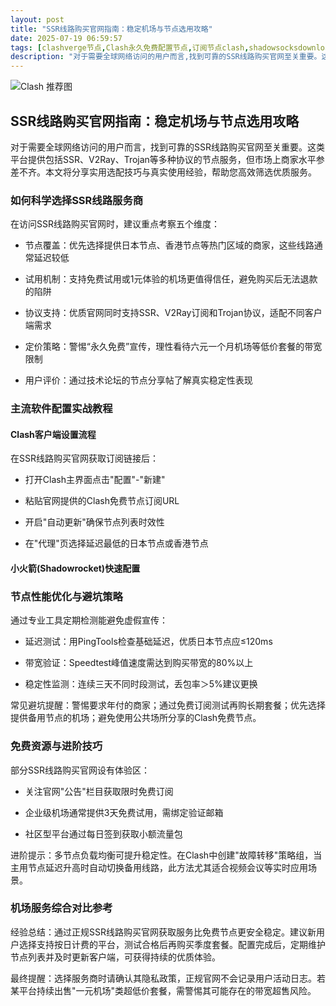 ```yaml
---
layout: post
title: "SSR线路购买官网指南：稳定机场与节点选用攻略"
date: 2025-07-19 06:59:57
tags: [clashverge节点,Clash永久免费配置节点,订阅节点clash,shadowsocksdownload,clash官方入口,clash节点分享cfmem]
description: "对于需要全球网络访问的用户而言,找到可靠的SSR线路购买官网至关重要。这类平台提供包括SSR、V2Ray、Trojan等多种协议的节点服务,但市场上商家水平参差不齐。本文将分享实用选配技巧与真实使用经验,帮助您高效筛选优质服务。"
---
```


![Clash 推荐图](https://clashjd.github.io/assets/img/tiktok机场推荐.png)

## SSR线路购买官网指南：稳定机场与节点选用攻略

对于需要全球网络访问的用户而言，找到可靠的SSR线路购买官网至关重要。这类平台提供包括SSR、V2Ray、Trojan等多种协议的节点服务，但市场上商家水平参差不齐。本文将分享实用选配技巧与真实使用经验，帮助您高效筛选优质服务。

### 如何科学选择SSR线路服务商

在访问SSR线路购买官网时，建议重点考察五个维度：

- 节点覆盖：优先选择提供日本节点、香港节点等热门区域的商家，这些线路通常延迟较低

- 试用机制：支持免费试用或1元体验的机场更值得信任，避免购买后无法退款的陷阱

- 协议支持：优质官网同时支持SSR、V2Ray订阅和Trojan协议，适配不同客户端需求

- 定价策略：警惕“永久免费”宣传，理性看待六元一个月机场等低价套餐的带宽限制

- 用户评价：通过技术论坛的节点分享帖了解真实稳定性表现

### 主流软件配置实战教程

#### Clash客户端设置流程

在SSR线路购买官网获取订阅链接后：

- 打开Clash主界面点击"配置"-"新建"

- 粘贴官网提供的Clash免费节点订阅URL

- 开启"自动更新"确保节点列表时效性

- 在"代理"页选择延迟最低的日本节点或香港节点

#### 小火箭(Shadowrocket)快速配置

### 节点性能优化与避坑策略

通过专业工具定期检测能避免虚假宣传：

- 延迟测试：用PingTools检查基础延迟，优质日本节点应≤120ms

- 带宽验证：Speedtest峰值速度需达到购买带宽的80%以上

- 稳定性监测：连续三天不同时段测试，丢包率＞5%建议更换

常见避坑提醒：警惕要求年付的商家；通过免费订阅测试再购长期套餐；优先选择提供备用节点的机场；避免使用公共场所分享的Clash免费节点。

### 免费资源与进阶技巧

部分SSR线路购买官网设有体验区：

- 关注官网"公告"栏目获取限时免费订阅

- 企业级机场通常提供3天免费试用，需绑定验证邮箱

- 社区型平台通过每日签到获取小额流量包

进阶提示：多节点负载均衡可提升稳定性。在Clash中创建"故障转移"策略组，当主用节点延迟升高时自动切换备用线路，此方法尤其适合视频会议等实时应用场景。

### 机场服务综合对比参考

经验总结：通过正规SSR线路购买官网获取服务比免费节点更安全稳定。建议新用户选择支持按日计费的平台，测试合格后再购买季度套餐。配置完成后，定期维护节点列表并及时更新客户端，可获得持续的优质体验。

最终提醒：选择服务商时请确认其隐私政策，正规官网不会记录用户活动日志。若某平台持续出售"一元机场"类超低价套餐，需警惕其可能存在的带宽超售风险。